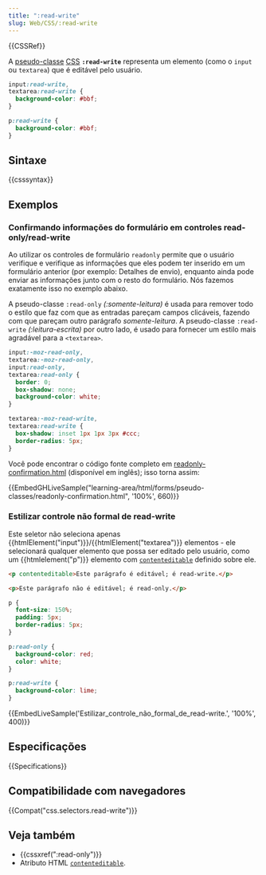 ```yaml
---
title: ":read-write"
slug: Web/CSS/:read-write
---
```


{{CSSRef}}

A [pseudo-classe](/pt-BR/docs/Web/CSS/Pseudo-classes) [CSS](/pt-BR/docs/Web/CSS) **`:read-write`** representa um elemento (como o `input` ou `textarea`) que é editável pelo usuário.

```css
input:read-write,
textarea:read-write {
  background-color: #bbf;
}

p:read-write {
  background-color: #bbf;
}
```

## Sintaxe

{{csssyntax}}

## Exemplos

### Confirmando informações do formulário em controles read-only/read-write

Ao utilizar os controles de formulário `readonly` permite que o usuário verifique e verifique as informações que eles podem ter inserido em um formulário anterior (por exemplo: Detalhes de envio), enquanto ainda pode enviar as informações junto com o resto do formulário. Nós fazemos exatamente isso no exemplo abaixo.

A pseudo-classe `:read-only` _(:somente-leitura)_ é usada para remover todo o estilo que faz com que as entradas pareçam campos clicáveis, fazendo com que pareçam outro parágrafo _somente-leitura_. A pseudo-classe `:read-write` _(:leitura-escrita)_ por outro lado, é usado para fornecer um estilo mais agradável para a `<textarea>`.

```css
input:-moz-read-only,
textarea:-moz-read-only,
input:read-only,
textarea:read-only {
  border: 0;
  box-shadow: none;
  background-color: white;
}

textarea:-moz-read-write,
textarea:read-write {
  box-shadow: inset 1px 1px 3px #ccc;
  border-radius: 5px;
}
```

Você pode encontrar o código fonte completo em [readonly-confirmation.html](https://github.com/mdn/learning-area/blob/master/html/forms/pseudo-classes/readonly-confirmation.html) (disponível em inglês); isso torna assim:

{{EmbedGHLiveSample("learning-area/html/forms/pseudo-classes/readonly-confirmation.html", '100%', 660)}}

### Estilizar controle não formal de read-write

Este seletor não seleciona apenas {{htmlElement("input")}}/{{htmlElement("textarea")}} elementos - ele selecionará qualquer elemento que possa ser editado pelo usuário, como um {{htmlelement("p")}} elemento com [`contenteditable`](/pt-BR/docs/Web/HTML/Global_attributes#contenteditable) definido sobre ele.

```html
<p contenteditable>Este parágrafo é editável; é read-write.</p>

<p>Este parágrafo não é editável; é read-only.</p>
```

```css
p {
  font-size: 150%;
  padding: 5px;
  border-radius: 5px;
}

p:read-only {
  background-color: red;
  color: white;
}

p:read-write {
  background-color: lime;
}
```

{{EmbedLiveSample('Estilizar_controle_não_formal_de_read-write.', '100%', 400)}}

## Especificações

{{Specifications}}

## Compatibilidade com navegadores

{{Compat("css.selectors.read-write")}}

## Veja também

- {{cssxref(":read-only")}}
- Atributo HTML [`contenteditable`](/pt-BR/docs/Web/HTML/Global_attributes#contenteditable).
